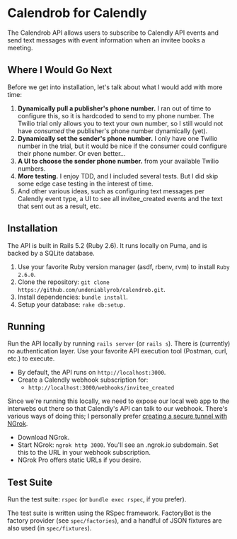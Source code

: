 # Calendrob for Calendly
The Calendrob API allows users to subscribe to Calendly API events and send text messages with event information when an invitee books a meeting.

## Where I Would Go Next
Before we get into installation, let's talk about what I would add with more time: 
1. **Dynamically pull a publisher's phone number.** I ran out of time to configure this, so it is hardcoded to send to my phone number. The Twilio trial only allows you to text your own number, so I still would not have *consumed* the publisher's phone number dynamically (yet). 
1. **Dynamically set the sender's phone number.** I only have one Twilio number in the trial, but it would be nice if the consumer could configure their phone number. Or even better...
1. **A UI to choose the sender phone number.** from your available Twilio numbers.
1. **More testing.** I enjoy TDD, and I included several tests. But I did skip some edge case testing in the interest of time.
1. And other various ideas, such as configuring text messages per Calendly event type, a UI to see all invitee_created events and the text that sent out as a result, etc.

## Installation
The API is built in Rails 5.2 (Ruby 2.6). It runs locally on Puma, and is backed by a SQLite database. 

1. Use your favorite Ruby version manager (asdf, rbenv, rvm) to install `Ruby 2.6.0`.
1. Clone the repository: `git clone https://github.com/undeniablyrob/calendrob.git`.
1. Install dependencies: `bundle install`.
1. Setup your database: `rake db:setup`.

## Running
Run the API locally by running `rails server` (or `rails s`). There is (currently) no authentication layer. Use your favorite API execution tool (Postman, curl, etc.) to execute.
* By default, the API runs on `http://localhost:3000`.
* Create a Calendly webhook subscription for:
    * `http://localhost:3000/webhooks/invitee_created`

Since we're running this locally, we need to expose our local web app to the interwebs out there so that Calendly's API can talk to our webhook. There's various ways of doing this; I personally prefer [creating a secure tunnel with NGrok](https://ngrok.com/).
* Download NGrok.
* Start NGrok: `ngrok http 3000`. You'll see an .ngrok.io subdomain. Set this to the URL in your webhook subscription.
* NGrok Pro offers static URLs if you desire.

## Test Suite
Run the test suite: `rspec` (or `bundle exec rspec`, if you prefer).

The test suite is written using the RSpec framework. FactoryBot is the factory provider (see `spec/factories`), and a handful of JSON fixtures are also used (in `spec/fixtures`).
